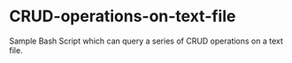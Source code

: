 # CRUD-operations-on-text-file
Sample Bash Script which can query a series of CRUD operations on a text file. 
